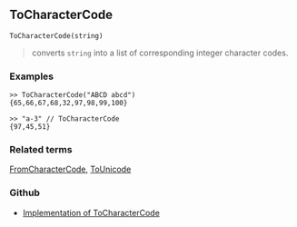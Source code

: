 ## ToCharacterCode

```
ToCharacterCode(string)
```

> converts `string` into a list of corresponding integer character codes.

 
### Examples

```
>> ToCharacterCode("ABCD abcd")
{65,66,67,68,32,97,98,99,100}

>> "a-3" // ToCharacterCode
{97,45,51}
```

### Related terms 
[FromCharacterCode](FromCharacterCode.md), [ToUnicode](ToUnicode.md)

### Github

* [Implementation of ToCharacterCode](https://github.com/axkr/symja_android_library/blob/master/symja_android_library/matheclipse-core/src/main/java/org/matheclipse/core/builtin/StringFunctions.java#L2248) 
